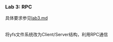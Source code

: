 ### Lab 3: RPC  
具体要求参见[lab3.md](./lab3.md)  
&emsp;  
&emsp;  
将yfs文件系统改为Client/Server结构，利用RPC通信  
&emsp;  